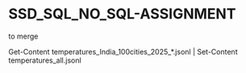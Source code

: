 # SSD_SQL_NO_SQL-ASSIGNMENT
to merge

Get-Content temperatures_India_100cities_2025_*.jsonl | Set-Content temperatures_all.jsonl
